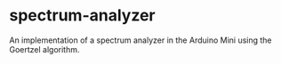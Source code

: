 # spectrum-analyzer
An implementation of a spectrum analyzer in the Arduino Mini using the Goertzel algorithm.
